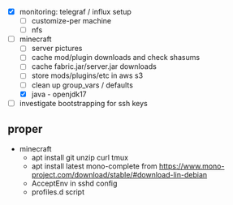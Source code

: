 - [x] monitoring: telegraf / influx setup
  - [ ] customize-per machine
  - [ ] nfs
- [ ] minecraft
  - [ ] server pictures
  - [ ] cache mod/plugin downloads and check shasums
  - [ ] cache fabric.jar/server.jar downloads
  - [ ] store mods/plugins/etc in aws s3
  - [ ] clean up group_vars / defaults
  - [x] java - openjdk17
- [ ] investigate bootstrapping for ssh keys

## proper
- minecraft
  - apt install git unzip curl tmux
  - apt install latest mono-complete from https://www.mono-project.com/download/stable/#download-lin-debian
  - AcceptEnv in sshd config
  - profiles.d script
